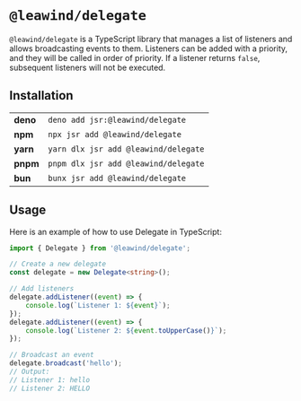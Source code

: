 # `@leawind/delegate`

`@leawind/delegate` is a TypeScript library that manages a list of listeners and allows broadcasting events to them. Listeners can be added with a priority, and they will be called in order of priority. If a listener returns `false`, subsequent listeners will not be executed.

## Installation

|          |                                      |
| -------- | ------------------------------------ |
| **deno** | `deno add jsr:@leawind/delegate`     |
| **npm**  | `npx jsr add @leawind/delegate`      |
| **yarn** | `yarn dlx jsr add @leawind/delegate` |
| **pnpm** | `pnpm dlx jsr add @leawind/delegate` |
| **bun**  | `bunx jsr add @leawind/delegate`     |

## Usage

Here is an example of how to use Delegate in TypeScript:

```typescript
import { Delegate } from '@leawind/delegate';

// Create a new delegate
const delegate = new Delegate<string>();

// Add listeners
delegate.addListener((event) => {
	console.log(`Listener 1: ${event}`);
});
delegate.addListener((event) => {
	console.log(`Listener 2: ${event.toUpperCase()}`);
});

// Broadcast an event
delegate.broadcast('hello');
// Output:
// Listener 1: hello
// Listener 2: HELLO
```
